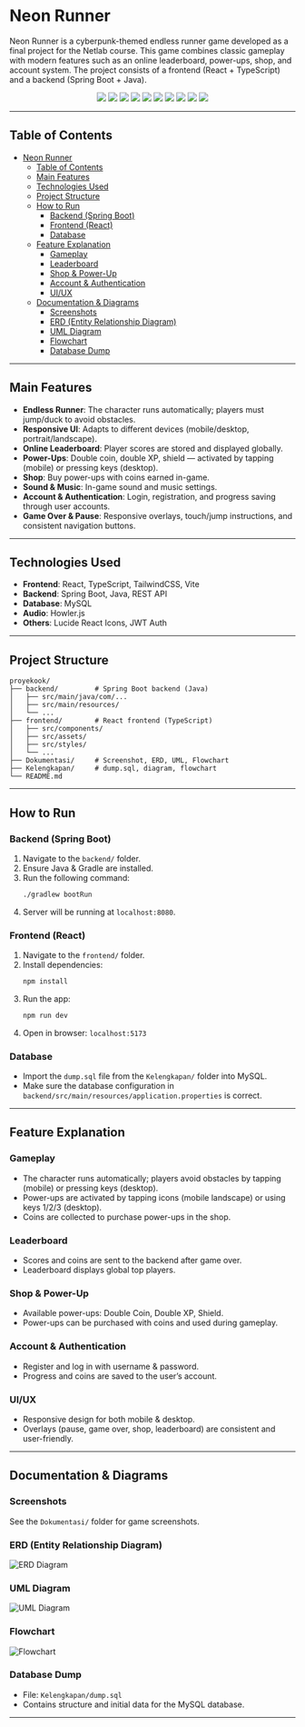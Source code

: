 # Neon Runner

Neon Runner is a cyberpunk-themed endless runner game developed as a final project for the Netlab course. This game combines classic gameplay with modern features such as an online leaderboard, power-ups, shop, and account system. The project consists of a frontend (React + TypeScript) and a backend (Spring Boot + Java).

<p align="center">
  <img src="https://img.shields.io/badge/React-20232A?style=for-the-badge&logo=react&logoColor=61DAFB" />
  <img src="https://img.shields.io/badge/TypeScript-007ACC?style=for-the-badge&logo=typescript&logoColor=white" />
  <img src="https://img.shields.io/badge/TailwindCSS-38B2AC?style=for-the-badge&logo=tailwind-css&logoColor=white" />
  <img src="https://img.shields.io/badge/Vite-646CFF?style=for-the-badge&logo=vite&logoColor=FFD62E" />
  <img src="https://img.shields.io/badge/Spring%20Boot-6DB33F?style=for-the-badge&logo=spring-boot&logoColor=white" />
  <img src="https://img.shields.io/badge/Java-ED8B00?style=for-the-badge&logo=java&logoColor=white" />
  <img src="https://img.shields.io/badge/MySQL-4479A1?style=for-the-badge&logo=mysql&logoColor=white" />
  <img src="https://img.shields.io/badge/Howler.js-FF8800?style=for-the-badge&logo=javascript&logoColor=white" />
  <img src="https://img.shields.io/badge/Lucide-000000?style=for-the-badge&logo=lucide&logoColor=white" />
  <img src="https://img.shields.io/badge/JWT-000000?style=for-the-badge&logo=jsonwebtokens&logoColor=white" />
</p>


---

## Table of Contents
- [Neon Runner](#neon-runner)
  - [Table of Contents](#table-of-contents)
  - [Main Features](#main-features)
  - [Technologies Used](#technologies-used)
  - [Project Structure](#project-structure)
  - [How to Run](#how-to-run)
    - [Backend (Spring Boot)](#backend-spring-boot)
    - [Frontend (React)](#frontend-react)
    - [Database](#database)
  - [Feature Explanation](#feature-explanation)
    - [Gameplay](#gameplay)
    - [Leaderboard](#leaderboard)
    - [Shop \& Power-Up](#shop--power-up)
    - [Account \& Authentication](#account--authentication)
    - [UI/UX](#uiux)
  - [Documentation \& Diagrams](#documentation--diagrams)
    - [Screenshots](#screenshots)
    - [ERD (Entity Relationship Diagram)](#erd-entity-relationship-diagram)
    - [UML Diagram](#uml-diagram)
    - [Flowchart](#flowchart)
    - [Database Dump](#database-dump)

---

## Main Features
- **Endless Runner**: The character runs automatically; players must jump/duck to avoid obstacles.
- **Responsive UI**: Adapts to different devices (mobile/desktop, portrait/landscape).
- **Online Leaderboard**: Player scores are stored and displayed globally.
- **Power-Ups**: Double coin, double XP, shield — activated by tapping (mobile) or pressing keys (desktop).
- **Shop**: Buy power-ups with coins earned in-game.
- **Sound & Music**: In-game sound and music settings.
- **Account & Authentication**: Login, registration, and progress saving through user accounts.
- **Game Over & Pause**: Responsive overlays, touch/jump instructions, and consistent navigation buttons.

---

## Technologies Used
- **Frontend**: React, TypeScript, TailwindCSS, Vite
- **Backend**: Spring Boot, Java, REST API
- **Database**: MySQL
- **Audio**: Howler.js
- **Others**: Lucide React Icons, JWT Auth

---

## Project Structure
```
proyekook/
├── backend/         # Spring Boot backend (Java)
│   ├── src/main/java/com/...
│   ├── src/main/resources/
│   └── ...
├── frontend/        # React frontend (TypeScript)
│   ├── src/components/
│   ├── src/assets/
│   ├── src/styles/
│   └── ...
├── Dokumentasi/     # Screenshot, ERD, UML, Flowchart
├── Kelengkapan/     # dump.sql, diagram, flowchart
└── README.md
```

---

## How to Run

### Backend (Spring Boot)
1. Navigate to the `backend/` folder.
2. Ensure Java & Gradle are installed.
3. Run the following command:
   ```bash
   ./gradlew bootRun
   ```
4. Server will be running at `localhost:8080`.

### Frontend (React)
1. Navigate to the `frontend/` folder.
2. Install dependencies:
   ```bash
   npm install
   ```
3. Run the app:
   ```bash
   npm run dev
   ```
4. Open in browser: `localhost:5173`

### Database
- Import the `dump.sql` file from the `Kelengkapan/` folder into MySQL.
- Make sure the database configuration in `backend/src/main/resources/application.properties` is correct.

---

## Feature Explanation

### Gameplay
- The character runs automatically; players avoid obstacles by tapping (mobile) or pressing keys (desktop).
- Power-ups are activated by tapping icons (mobile landscape) or using keys 1/2/3 (desktop).
- Coins are collected to purchase power-ups in the shop.

### Leaderboard
- Scores and coins are sent to the backend after game over.
- Leaderboard displays global top players.

### Shop & Power-Up
- Available power-ups: Double Coin, Double XP, Shield.
- Power-ups can be purchased with coins and used during gameplay.

### Account & Authentication
- Register and log in with username & password.
- Progress and coins are saved to the user’s account.

### UI/UX
- Responsive design for both mobile & desktop.
- Overlays (pause, game over, shop, leaderboard) are consistent and user-friendly.

---

## Documentation & Diagrams

### Screenshots
See the `Dokumentasi/` folder for game screenshots.

### ERD (Entity Relationship Diagram)
![ERD Diagram](Kelengkapan/erd%20diagram.png)

### UML Diagram
![UML Diagram](Kelengkapan/uml%20diagram.png)

### Flowchart
![Flowchart](Kelengkapan/Flowchart.png)

### Database Dump
- File: `Kelengkapan/dump.sql`
- Contains structure and initial data for the MySQL database.

---
